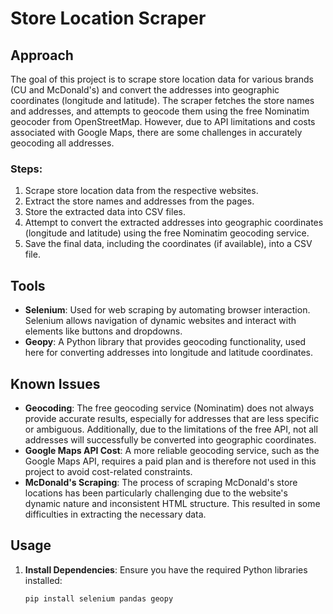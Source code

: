 # Store Location Scraper

## Approach

The goal of this project is to scrape store location data for various brands (CU and McDonald's) and convert the addresses into geographic coordinates (longitude and latitude). The scraper fetches the store names and addresses, and attempts to geocode them using the free Nominatim geocoder from OpenStreetMap. However, due to API limitations and costs associated with Google Maps, there are some challenges in accurately geocoding all addresses.

### Steps:
1. Scrape store location data from the respective websites.
2. Extract the store names and addresses from the pages.
3. Store the extracted data into CSV files.
4. Attempt to convert the extracted addresses into geographic coordinates (longitude and latitude) using the free Nominatim geocoding service.
5. Save the final data, including the coordinates (if available), into a CSV file.

## Tools

- **Selenium**: Used for web scraping by automating browser interaction. Selenium allows navigation of dynamic websites and interact with elements like buttons and dropdowns.
- **Geopy**: A Python library that provides geocoding functionality, used here for converting addresses into longitude and latitude coordinates.

## Known Issues

- **Geocoding**: The free geocoding service (Nominatim) does not always provide accurate results, especially for addresses that are less specific or ambiguous. Additionally, due to the limitations of the free API, not all addresses will successfully be converted into geographic coordinates.
- **Google Maps API Cost**: A more reliable geocoding service, such as the Google Maps API, requires a paid plan and is therefore not used in this project to avoid cost-related constraints.
- **McDonald's Scraping**: The process of scraping McDonald's store locations has been particularly challenging due to the website's dynamic nature and inconsistent HTML structure. This resulted in some difficulties in extracting the necessary data.

## Usage

1. **Install Dependencies**: Ensure you have the required Python libraries installed:
   ```bash
   pip install selenium pandas geopy
